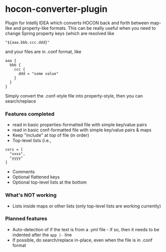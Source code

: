 # hocon-converter-plugin
Plugin for Intellij IDEA which converts HOCON back and forth between map-like and property-like formats.  This can be really useful when you need 
to change Spring property keys (which are resolved like 
```
"${aaa.bbb.ccc.ddd}"
```
and your files are in .conf format, like 
```
aaa {
  bbb {
    ccc {
      ddd = "some value"
    }
  }
}
```
Simply convert the .conf-style file into property-style, then you can search/replace

### Features completed
 - read in basic properties-formatted file with simple key/value pairs
 - read in basic conf-formatted file with simple key/value pairs & maps
 - Keep "include" at top of file (in order)
 - Top-level lists (i.e.,
 ```
 cors = [
   "xxxx",
   "yyyy"
 ]
 ```
- Comments
- Optional flattened keys
- Optional top-level lists at the bottom

### What's NOT working
- Lists inside maps or other lists (only top-level lists are working currently)



### Planned features
 - Auto-detection of if the text is from a .yml file - if so, then it needs to be indented after the  `app |-` line
 - If possible, do search/replace in-place, even when the file is in .conf format

